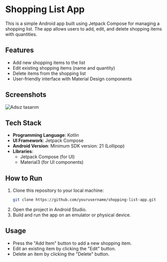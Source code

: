 # Shopping List App

This is a simple Android app built using Jetpack Compose for managing a shopping list. The app allows users to add, edit, and delete shopping items with quantities.

## Features

- Add new shopping items to the list
- Edit existing shopping items (name and quantity)
- Delete items from the shopping list
- User-friendly interface with Material Design components

## Screenshots

![Adsız tasarım](https://github.com/user-attachments/assets/738a2525-ba83-4cd7-aa3d-700c6b7ef22e)


## Tech Stack

- **Programming Language**: Kotlin
- **UI Framework**: Jetpack Compose
- **Android Version**: Minimum SDK version: 21 (Lollipop)
- **Libraries**: 
  - Jetpack Compose (for UI)
  - Material3 (for UI components)

## How to Run

1. Clone this repository to your local machine:
    ```bash
    git clone https://github.com/yourusername/shopping-list-app.git
    ```
2. Open the project in Android Studio.
3. Build and run the app on an emulator or physical device.

## Usage

- Press the "Add Item" button to add a new shopping item.
- Edit an existing item by clicking the "Edit" button.
- Delete an item by clicking the "Delete" button.

